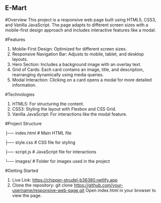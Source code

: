 ## E-Mart
#Overview
This project is a responsive web page built using HTML5, CSS3, and Vanilla JavaScript. The page adapts to different screen sizes with a mobile-first design approach and includes interactive features like a modal.

#Features
1) Mobile-First Design: Optimized for different screen sizes.
2) Responsive Navigation Bar: Adjusts to mobile, tablet, and desktop layouts.
3) Hero Section: Includes a background image with an overlay text.
4) Grid of Cards: Each card contains an image, title, and description, rearranging dynamically using media queries.
5) Modal Interaction: Clicking on a card opens a modal for more detailed information.
   
#Technologies
1) HTML5: For structuring the content.
2) CSS3: Styling the layout with Flexbox and CSS Grid.
3) Vanilla JavaScript: For interactions like the modal feature.

#Project Structure

├── index.html           # Main HTML file

├── style.css            # CSS file for styling

├── script.js            # JavaScript file for interactions

└── images/              # Folder for images used in the project


#Getting Started
1) Live Link: https://chipper-strudel-b36380.netlify.app
2) Clone the repository: git clone https://github.com/your-username/responsive-web-page.git
Open index.html in your browser to view the page.


 
